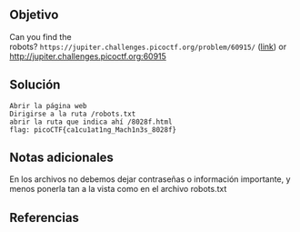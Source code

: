 ## Objetivo

Can you find the robots? `https://jupiter.challenges.picoctf.org/problem/60915/` ([link](https://jupiter.challenges.picoctf.org/problem/60915/)) or http://jupiter.challenges.picoctf.org:60915
## Solución
```
Abrir la página web
Dirigirse a la ruta /robots.txt
abrir la ruta que indica ahí /8028f.html
flag: picoCTF{ca1cu1at1ng_Mach1n3s_8028f}
```
## Notas adicionales

En los archivos no debemos dejar contraseñas o información importante, y menos ponerla tan a la vista como en el archivo robots.txt
## Referencias